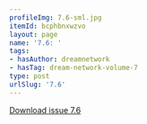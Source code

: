 ```yaml
---
profileImg: 7.6-sml.jpg
itemId: bcphbnxwzvo
layout: page
name: '7.6: '
tags:
- hasAuthor: dreamnetwork
- hasTag: dream-network-volume-7
type: post
urlSlug: '7.6'
---
```

<a href="../files/pdfs/Volume_7/7.6-Dream-Network-Bulletin_Volume-7-Number-6.pdf" download="">Download issue 7.6</a>